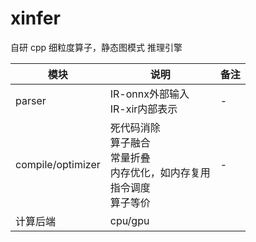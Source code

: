 # xinfer  
自研 cpp 细粒度算子，静态图模式 推理引擎      

|模块|说明|备注 |   
|--- |---|----|  
|parser | IR-onnx外部输入 <br>IR-xir内部表示 |-|  
|compile/optimizer  |死代码消除<br>算子融合<br>常量折叠<br>内存优化，如内存复用<br>指令调度<br>算子等价|-|     
|计算后端|cpu/gpu|  

